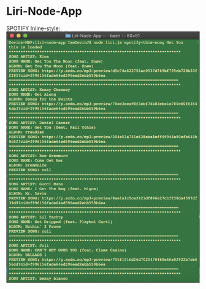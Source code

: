 # Liri-Node-App
SPOTIFY
Inline-style: 
![alt text](https://github.com/Iamdevinj/Liri-Node-App/blob/master/images/spotify-this.png "SPOTIFY")
